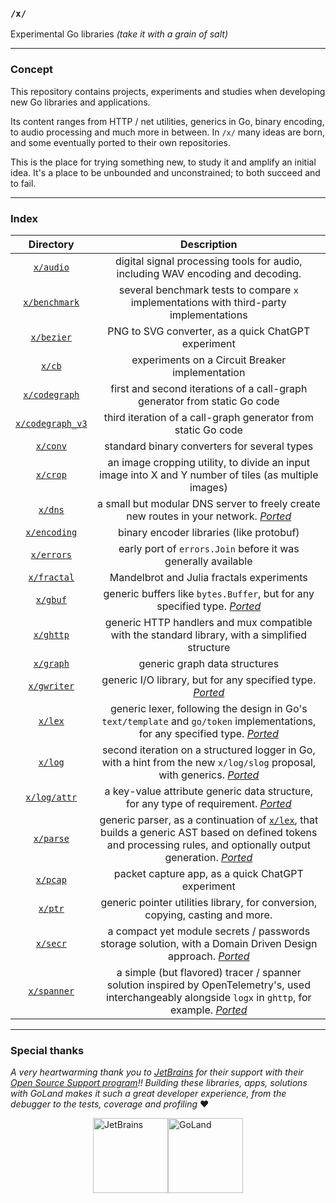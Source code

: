 ### `/x/` 

Experimental Go libraries _(take it with a grain of salt)_

______________

### Concept

This repository contains projects, experiments and studies when developing new Go libraries and applications.

Its content ranges from HTTP / net utilities, generics in Go, binary encoding, to audio processing and much more in between. In `/x/` many ideas are born, and some eventually ported to their own repositories.  

This is the place for trying something new, to study it and amplify an initial idea. It's a place to be unbounded and unconstrained; to both succeed and to fail.


_________

### Index 


|             Directory              |                                                                                                   Description                                                                                                    |                                                                                                    
|:----------------------------------:|:----------------------------------------------------------------------------------------------------------------------------------------------------------------------------------------------------------------:|
|        [`x/audio`](./audio)        |                                                                 digital signal processing tools for audio, including WAV encoding and decoding.                                                                  |
|    [`x/benchmark`](./benchmark)    |                                                             several benchmark tests to compare `x` implementations with third-party implementations                                                              |
|       [`x/bezier`](./bezier)       |                                                                               PNG to SVG converter, as a quick ChatGPT experiment                                                                                |
|           [`x/cb`](./cb)           |                                                                                 experiments on a Circuit Breaker implementation                                                                                  |
|    [`x/codegraph`](./codegraph)    |                                                                    first and second iterations of a call-graph generator from static Go code                                                                     |
| [`x/codegraph_v3`](./codegraph_v3) |                                                                          third iteration of a call-graph generator from static Go code                                                                           |
|         [`x/conv`](./conv)         |                                                                                   standard binary converters for several types                                                                                   |
|         [`x/crop`](./crop)         |                                                      an image cropping utility, to divide an input image into X and Y number of tiles (as multiple images)                                                       |
|          [`x/dns`](./dns)          |                                            a small but modular DNS server to freely create new routes in your network. [_Ported_](https://github.com/zalgonoise/dns)                                             |
|     [`x/encoding`](./encoding)     |                                                                                     binary encoder libraries (like protobuf)                                                                                     |
|       [`x/errors`](./errors)       |                                                                          early port of `errors.Join` before it was generally available                                                                           |
|      [`x/fractal`](./fractal)      |                                                                                    Mandelbrot and Julia fractals experiments                                                                                     |
|         [`x/gbuf`](./gbuf)         |                                                 generic buffers like `bytes.Buffer`, but for any specified type. [_Ported_](https://github.com/zalgonoise/gbuf)                                                  |
|        [`x/ghttp`](./ghttp)        |                                                         generic HTTP handlers and mux compatible with the standard library, with a simplified structure                                                          |
|        [`x/graph`](./graph)        |                                                                                          generic graph data structures                                                                                           |
|      [`x/gwriter`](./gwriter)      |                                                          generic I/O library, but for any specified type. [_Ported_](https://github.com/zalgonoise/gio)                                                          |
|          [`x/lex`](./lex)          |                        generic lexer, following the design in Go's `text/template` and `go/token` implementations, for any specified type. [_Ported_](https://github.com/zalgonoise/lex)                         |
|          [`x/log`](./log)          |                           second iteration on a structured logger in Go, with a hint from the new `x/log/slog` proposal, with generics. [_Ported_](https://github.com/zalgonoise/logx)                           |
|     [`x/log/attr`](./log/attr)     |                                            a key-value attribute generic data structure, for any type of requirement. [_Ported_](https://github.com/zalgonoise/attr)                                             |
|        [`x/parse`](./parse)        | generic parser, as a continuation of [`x/lex`](./lex), that builds a generic AST based on defined tokens and processing rules, and optionally output generation. [_Ported_](https://github.com/zalgonoise/parse) |
|         [`x/pcap`](./pcap)         |                                                                                packet capture app, as a quick ChatGPT experiment                                                                                 |
|          [`x/ptr`](./ptr)          |                                                                  generic pointer utilities library, for conversion, copying, casting and more.                                                                   |
|         [`x/secr`](./secr)         |                                a compact yet module secrets / passwords storage solution, with a Domain Driven Design approach. [_Ported_](https://github.com/zalgonoise/cloaki)                                 |
|      [`x/spanner`](./spanner)      |         a simple (but flavored) tracer / spanner solution inspired by OpenTelemetry's, used interchangeably alongside `logx` in `ghttp`, for example. [_Ported_](https://github.com/zalgonoise/spanner)          |

_________


### Special thanks

_A very heartwarming thank you to [JetBrains](https://www.jetbrains.com/) for their support with their [Open Source Support program](https://jb.gg/OpenSourceSupport)!! Building these libraries, apps, solutions with GoLand makes it such a great developer experience, from the debugger to the tests, coverage and profiling_ ❤️

<div style="display: flex; align-items: center; justify-content: center">
    <a href="https://www.jetbrains.com/" title="JetBrains"><img width="120" height="120" title="JetBrains" src="https://resources.jetbrains.com/storage/products/company/brand/logos/jb_beam.png"></a>
    <a href="https://www.jetbrains.com/go" title="GoLand"><img width="120" height="120" title="GoLand" src="https://resources.jetbrains.com/storage/products/company/brand/logos/GoLand_icon.png"></a>
</div>